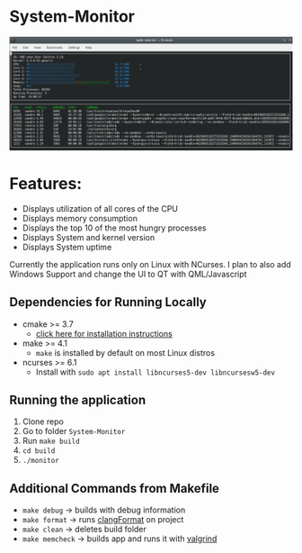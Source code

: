 # System-Monitor

![System Monitor](images/application.png)

# Features:
* Displays utilization of all cores of the CPU
* Displays memory consumption
* Displays the top 10 of the most hungry processes
* Displays System and kernel version
* Displays System uptime

Currently the application runs only on Linux with NCurses. 
I plan to also add Windows Support and change the UI to QT with QML/Javascript

## Dependencies for Running Locally

* cmake >= 3.7
  * [click here for installation instructions](https://cmake.org/install/)
* make >= 4.1 
  * `make` is installed by default on most Linux distros
* ncurses >= 6.1
  * Install with `sudo apt install libncurses5-dev libncursesw5-dev`


## Running the application

1. Clone repo
1. Go to folder `System-Monitor`
2. Run `make build`
3. `cd build`
4. `./monitor`


## Additional Commands from Makefile

* `make debug` -> builds with debug information
* `make format` -> runs [clangFormat](https://clang.llvm.org/docs/ClangFormat.html) on project
* `make clean` -> deletes build folder
* `make memcheck` -> builds app and runs it with [valgrind](https://www.valgrind.org/)

